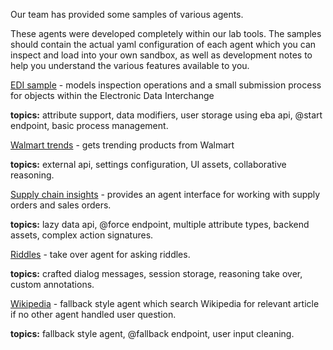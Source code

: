 Our team has provided some samples of various agents. 

These agents were developed completely within our lab tools. The samples should contain the actual yaml configuration of each agent which you can inspect and load into your own sandbox, as well as development notes to help you understand the various features available to you.

[EDI sample](../samples/EDI.md) - models inspection operations and a small submission process for objects within the Electronic Data Interchange

**topics:** attribute support, data modifiers, user storage using eba api, @start endpoint, basic process management.


[Walmart trends](../samples/Walmart.md) - gets trending products from Walmart

**topics:** external api, settings configuration, UI assets, collaborative reasoning.


[Supply chain insights](../samples/SupplyChain.md) - provides an agent interface for working with supply orders and sales orders.

**topics:** lazy data api, @force endpoint, multiple attribute types, backend assets, complex action signatures.


[Riddles](../samples/Riddles.md) - take over agent for asking riddles.

**topics:** crafted dialog messages, session storage, reasoning take over, custom annotations.

[Wikipedia](../samples/Wikipedia.md) - fallback style agent which search Wikipedia for relevant article if no other agent handled user question.

**topics:** fallback style agent, @fallback endpoint, user input cleaning.
